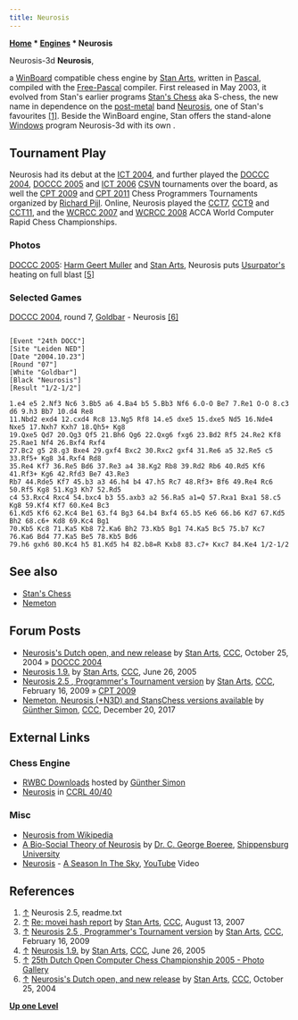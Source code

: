 ```yaml
---
title: Neurosis
---
```

**[Home](Home "Home") \* [Engines](Engines "Engines") \* Neurosis**



 [](File:Neurosis.JPG) Neurosis-3d 
**Neurosis**,  

a [WinBoard](WinBoard "WinBoard") compatible chess engine by [Stan Arts](Stan_Arts "Stan Arts"), written in [Pascal](Pascal "Pascal"), compiled with the [Free-Pascal](https://en.wikipedia.org/wiki/Free_Pascal) compiler. 
First released in May 2003, it evolved from Stan's earlier programs [Stan's Chess](index.php?title=Stan%27s_Chess&action=edit&redlink=1 "Stan's Chess (page does not exist)") aka S-chess, the new name in dependence on the [post-metal](https://en.wikipedia.org/wiki/Post-metal) band [Neurosis](https://en.wikipedia.org/wiki/Neurosis_%28band%29), one of Stan's favourites <a id="cite-note-1" href="#cite-ref-1">[1]</a>. 
Beside the WinBoard engine, Stan offers the stand-alone [Windows](Windows "Windows") program Neurosis-3d with its own  . 



## Tournament Play


Neurosis had its debut at the [ICT 2004](ICT_2004 "ICT 2004"), and further played the [DOCCC 2004](DOCCC_2004 "DOCCC 2004"), [DOCCC 2005](DOCCC_2005 "DOCCC 2005") and [ICT 2006](ICT_2006 "ICT 2006") [CSVN](CSVN "CSVN") tournaments over the board, as well the [CPT 2009](CPT_2009 "CPT 2009") and [CPT 2011](CPT_2011 "CPT 2011") Chess Programmers Tournaments organized by [Richard Pijl](Richard_Pijl "Richard Pijl"). Online, Neurosis played the [CCT7](CCT7 "CCT7"), [CCT9](CCT9 "CCT9") and [CCT11](CCT11 "CCT11"), and the [WCRCC 2007](WCRCC_2007 "WCRCC 2007") and [WCRCC 2008](WCRCC_2008 "WCRCC 2008") ACCA World Computer Rapid Chess Championships.



### Photos


 [](http://old.csvn.nl/gallery23.html) 
[DOCCC 2005](DOCCC_2005 "DOCCC 2005"): [Harm Geert Muller](Harm_Geert_Muller "Harm Geert Muller") and [Stan Arts](Stan_Arts "Stan Arts"), Neurosis puts [Usurpator's](Usurpator "Usurpator") heating on full blast <a id="cite-note-5" href="#cite-ref-5">[5]</a>



### Selected Games


[DOCCC 2004](DOCCC_2004 "DOCCC 2004"), round 7, [Goldbar](Goldbar "Goldbar") - Neurosis <a id="cite-note-6" href="#cite-ref-6">[6]</a>




```

[Event "24th DOCC"]
[Site "Leiden NED"]
[Date "2004.10.23"]
[Round "07"]
[White "Goldbar"]
[Black "Neurosis"]
[Result "1/2-1/2"]

1.e4 e5 2.Nf3 Nc6 3.Bb5 a6 4.Ba4 b5 5.Bb3 Nf6 6.O-O Be7 7.Re1 O-O 8.c3 d6 9.h3 Bb7 10.d4 Re8 
11.Nbd2 exd4 12.cxd4 Rc8 13.Ng5 Rf8 14.e5 dxe5 15.dxe5 Nd5 16.Nde4 Nxe5 17.Nxh7 Kxh7 18.Qh5+ Kg8 
19.Qxe5 Qd7 20.Qg3 Qf5 21.Bh6 Qg6 22.Qxg6 fxg6 23.Bd2 Rf5 24.Re2 Kf8 25.Rae1 Nf4 26.Bxf4 Rxf4 
27.Bc2 g5 28.g3 Bxe4 29.gxf4 Bxc2 30.Rxc2 gxf4 31.Re6 a5 32.Re5 c5 33.Rf5+ Kg8 34.Rxf4 Rd8 
35.Re4 Kf7 36.Re5 Bd6 37.Re3 a4 38.Kg2 Rb8 39.Rd2 Rb6 40.Rd5 Kf6 41.Rf3+ Kg6 42.Rfd3 Be7 43.Re3 
Rb7 44.Rde5 Kf7 45.b3 a3 46.h4 b4 47.h5 Rc7 48.Rf3+ Bf6 49.Re4 Rc6 50.Rf5 Kg8 51.Kg3 Kh7 52.Rd5 
c4 53.Rxc4 Rxc4 54.bxc4 b3 55.axb3 a2 56.Ra5 a1=Q 57.Rxa1 Bxa1 58.c5 Kg8 59.Kf4 Kf7 60.Ke4 Bc3 
61.Kd5 Kf6 62.Kc4 Be1 63.f4 Bg3 64.b4 Bxf4 65.b5 Ke6 66.b6 Kd7 67.Kd5 Bh2 68.c6+ Kd8 69.Kc4 Bg1 
70.Kb5 Kc8 71.Ka5 Kb8 72.Ka6 Bh2 73.Kb5 Bg1 74.Ka5 Bc5 75.b7 Kc7 76.Ka6 Bd4 77.Ka5 Be5 78.Kb5 Bd6 
79.h6 gxh6 80.Kc4 h5 81.Kd5 h4 82.b8=R Kxb8 83.c7+ Kxc7 84.Ke4 1/2-1/2

```

## See also


* [Stan's Chess](index.php?title=Stan%27s_Chess&action=edit&redlink=1 "Stan's Chess (page does not exist)")
* [Nemeton](Nemeton "Nemeton")


## Forum Posts


* [Neurosis's Dutch open, and new release](https://www.stmintz.com/ccc/index.php?id=393228) by [Stan Arts](Stan_Arts "Stan Arts"), [CCC](CCC "CCC"), October 25, 2004 » [DOCCC 2004](DOCCC_2004 "DOCCC 2004")
* [Neurosis 1.9.](https://www.stmintz.com/ccc/index.php?id=433604) by [Stan Arts](Stan_Arts "Stan Arts"), [CCC](CCC "CCC"), June 26, 2005
* [Neurosis 2.5 , Programmer's Tournament version](http://www.talkchess.com/forum/viewtopic.php?t=26580) by [Stan Arts](Stan_Arts "Stan Arts"), [CCC](CCC "CCC"), February 16, 2009 » [CPT 2009](CPT_2009 "CPT 2009")
* [Nemeton, Neurosis (+N3D) and StansChess versions available](http://www.talkchess.com/forum/viewtopic.php?t=66073) by [Günther Simon](G%C3%BCnther_Simon "Günther Simon"), [CCC](CCC "CCC"), December 20, 2017


## External Links


### Chess Engine


* [RWBC Downloads](http://www.rwbc-chess.de/download.htm) hosted by [Günther Simon](G%C3%BCnther_Simon "Günther Simon")
* [Neurosis](http://ccrl.chessdom.com/ccrl/4040/cgi/compare_engines.cgi?family=Neurosis&print=Rating+list&print=Results+table&print=LOS+table&print=Ponder+hit+table&print=Eval+difference+table&print=Comopp+gamenum+table&print=Overlap+table&print=Score+with+common+opponents) in [CCRL 40/40](CCRL "CCRL")


### Misc


* [Neurosis from Wikipedia](https://en.wikipedia.org/wiki/Neurosis)
* [A Bio-Social Theory of Neurosis](http://webspace.ship.edu/cgboer/genpsyneurosis.html) by [Dr. C. George Boeree](http://webspace.ship.edu/cgboer/), [Shippensburg University](https://en.wikipedia.org/wiki/Shippensburg_University_of_Pennsylvania)
* [Neurosis](https://en.wikipedia.org/wiki/Neurosis_%28band%29) - [A Season In The Sky](https://en.wikipedia.org/wiki/The_Eye_of_Every_Storm), [YouTube](https://en.wikipedia.org/wiki/YouTube) Video


 
## References


1. <a id="cite-ref-1" href="#cite-note-1">↑</a> Neurosis 2.5, readme.txt
2. <a id="cite-ref-2" href="#cite-note-2">↑</a> [Re: movei hash report](http://www.talkchess.com/forum/viewtopic.php?topic_view=threads&p=137519&t=15688) by [Stan Arts](Stan_Arts "Stan Arts"), [CCC](CCC "CCC"), August 13, 2007
3. <a id="cite-ref-3" href="#cite-note-3">↑</a> [Neurosis 2.5 , Programmer's Tournament version](http://www.talkchess.com/forum/viewtopic.php?t=26580) by [Stan Arts](Stan_Arts "Stan Arts"), [CCC](CCC "CCC"), February 16, 2009
4. <a id="cite-ref-4" href="#cite-note-4">↑</a> [Neurosis 1.9.](https://www.stmintz.com/ccc/index.php?id=433604) by [Stan Arts](Stan_Arts "Stan Arts"), [CCC](CCC "CCC"), June 26, 2005
5. <a id="cite-ref-5" href="#cite-note-5">↑</a> [25th Dutch Open Computer Chess Championship 2005 - Photo Gallery](http://old.csvn.nl/gallery23.html)
6. <a id="cite-ref-6" href="#cite-note-6">↑</a> [Neurosis's Dutch open, and new release](https://www.stmintz.com/ccc/index.php?id=393228) by [Stan Arts](Stan_Arts "Stan Arts"), [CCC](CCC "CCC"), October 25, 2004

**[Up one Level](Engines "Engines")**







 
